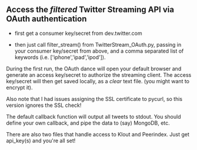 ## Access the *filtered* Twitter Streaming API via OAuth authentication

* first get a consumer key/secret from dev.twitter.com

* then just call filter_stream() from TwitterStream_OAuth.py, passing in your consumer key/secret from above, 
and a comma separated list of keywords (i.e. ['iphone','ipad','ipod']).

During the first run, the OAuth dance will open your default browser and generate an access key/secret to authorize the streaming client.
The access key/secret will then get saved locally, as a *clear* text file. (you might want to encrypt it).

Also note that I had issues assigning the SSL certificate to pycurl, so this version ignores the SSL check!

The default callback function will output all tweets to stdout. You should define your own callback, and pipe the data to
(say) MongoDB, etc.

There are also two files that handle access to Klout and Peerindex. Just get api_key(s) and you're all set!
